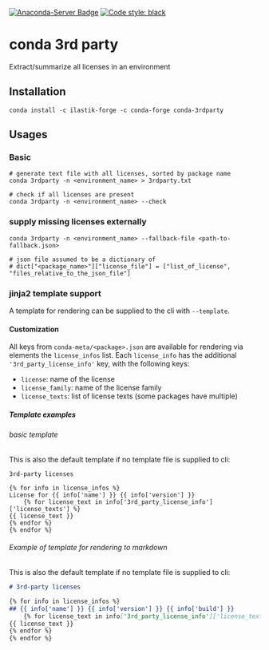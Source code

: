 [![Anaconda-Server Badge](https://anaconda.org/ilastik-forge/conda-3rdparty/badges/version.svg)](https://anaconda.org/ilastik-forge/conda-3rdparty)
[![Code style: black](https://img.shields.io/badge/code%20style-black-000000.svg)](https://github.com/psf/black)

# conda 3rd party

Extract/summarize all licenses in an environment


## Installation

```
conda install -c ilastik-forge -c conda-forge conda-3rdparty
```

## Usages

### Basic

```
# generate text file with all licenses, sorted by package name
conda 3rdparty -n <environment_name> > 3rdparty.txt

# check if all licenses are present
conda 3rdparty -n <environment_name> --check
```

### supply missing licenses externally

```
conda 3rdparty -n <environment_name> --fallback-file <path-to-fallback.json>

# json file assumed to be a dictionary of
# dict["<package_name>"]["license_file"] = ["list_of_license", "files_relative_to_the_json_file"]
```


### jinja2 template support

A template for rendering can be supplied to the cli with `--template`.

#### Customization

All keys from `conda-meta/<package>.json` are available for rendering via elements the `license_infos` list.
Each `license_info` has the additional `'3rd_party_license_info'` key, with the following keys:
 * `license`: name of the license
 * `license_family`: name of the license family
 * `license_texts`: list of license texts (some packages have multiple)

##### Template examples

###### basic template

This is also the default template if no template file is supplied to cli:

```
3rd-party licenses

{% for info in license_infos %}
License for {{ info['name'] }} {{ info['version'] }}
    {% for license_text in info['3rd_party_license_info']['license_texts'] %}
{{ license_text }}
{% endfor %}
{% endfor %}
```


###### Example of template for rendering to markdown

This is also the default template if no template file is supplied to cli:

```markdown
# 3rd-party licenses

{% for info in license_infos %}
## {{ info['name'] }} {{ info['version'] }} {{ info['build'] }}
    {% for license_text in info['3rd_party_license_info']['license_texts'] %}
{{ license_text }}
{% endfor %}
{% endfor %}
```
